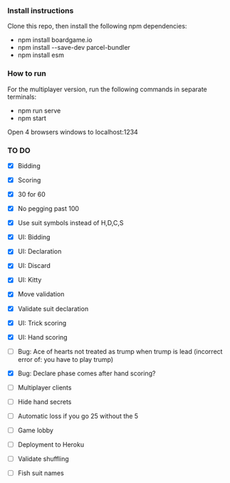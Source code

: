 ### Install instructions
Clone this repo, then install the following npm dependencies:

* npm install boardgame.io
* npm install --save-dev parcel-bundler
* npm install esm

### How to run

For the multiplayer version, run the following commands in separate terminals:
* npm run serve
* npm start

Open 4 browsers windows to localhost:1234

### TO DO

- [x] Bidding
- [x] Scoring
- [x] 30 for 60
- [x] No pegging past 100
- [x] Use suit symbols instead of H,D,C,S
- [x] UI: Bidding
- [x] UI: Declaration
- [x] UI: Discard
- [x] UI: Kitty
- [x] Move validation
- [x] Validate suit declaration
- [x] UI: Trick scoring
- [x] UI: Hand scoring
- [ ] Bug: Ace of hearts not treated as trump when trump is lead (incorrect error of: you have to play trump)
- [x] Bug: Declare phase comes after hand scoring?
- [ ] Multiplayer clients
- [ ] Hide hand secrets
- [ ] Automatic loss if you go 25 without the 5
- [ ] Game lobby
- [ ] Deployment to Heroku
- [ ] Validate shuffling
- [ ] Fish suit names


